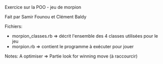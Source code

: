 Exercice sur la POO - jeu de morpion

Fait par Samir Founou et Clément Baldy

Fichiers:
- morpion_classes.rb => décrit l'ensemble des 4 classes utilisées pour le jeu
- morpion.rb => contient le programme à exécuter pour jouer


Notes: A optimiser
=> Partie look for winning move (à raccourcir)
